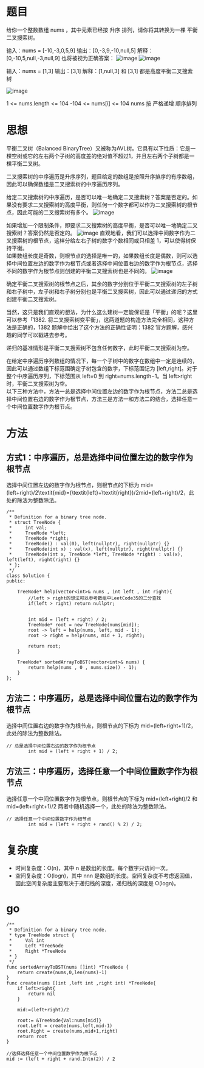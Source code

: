 # 题目

给你一个整数数组 nums ，其中元素已经按 升序 排列，请你将其转换为一棵 平衡 二叉搜索树。



输入：nums = [-10,-3,0,5,9]
输出：[0,-3,9,-10,null,5]
解释：[0,-10,5,null,-3,null,9] 也将被视为正确答案：
![image](https://github.com/17230592226/LeetCode/assets/57279736/cb4319f4-a997-48f2-a15d-9b2407688297)
![image](https://github.com/17230592226/LeetCode/assets/57279736/714385db-5f29-46a4-a862-6f925241fcfd)

输入：nums = [1,3]
输出：[3,1]
解释：[1,null,3] 和 [3,1] 都是高度平衡二叉搜索树

![image](https://github.com/17230592226/LeetCode/assets/57279736/6d89293e-8d5b-44d9-9dae-99b878167112)

1 <= nums.length <= 104
-104 <= nums[i] <= 104
nums 按 严格递增 顺序排列

# 思想

平衡二叉树（Balanced BinaryTree）又被称为AVL树。它具有以下性质：它是一棵空树或它的左右两个子树的高度差的绝对值不超过1，并且左右两个子树都是一棵平衡二叉树。</br>

二叉搜索树的中序遍历是升序序列，题目给定的数组是按照升序排序的有序数组，因此可以确保数组是二叉搜索树的中序遍历序列。</br>

给定二叉搜索树的中序遍历，是否可以唯一地确定二叉搜索树？答案是否定的。如果没有要求二叉搜索树的高度平衡，则任何一个数字都可以作为二叉搜索树的根节点，因此可能的二叉搜索树有多个。
![image](https://github.com/17230592226/LeetCode/assets/57279736/3b07af1f-2a67-4aae-8007-758196a44861)

如果增加一个限制条件，即要求二叉搜索树的高度平衡，是否可以唯一地确定二叉搜索树？答案仍然是否定的。
![image](https://github.com/17230592226/LeetCode/assets/57279736/74a344ec-e370-4836-bc78-36d056be33d0)
直观地看，我们可以选择中间数字作为二叉搜索树的根节点，这样分给左右子树的数字个数相同或只相差 1，可以使得树保持平衡。</br>
如果数组长度是奇数，则根节点的选择是唯一的，如果数组长度是偶数，则可以选择中间位置左边的数字作为根节点或者选择中间位置右边的数字作为根节点，选择不同的数字作为根节点则创建的平衡二叉搜索树也是不同的。
![image](https://github.com/17230592226/LeetCode/assets/57279736/1a1ee392-de58-4da4-b58f-460832ebe0b3)

确定平衡二叉搜索树的根节点之后，其余的数字分别位于平衡二叉搜索树的左子树和右子树中，左子树和右子树分别也是平衡二叉搜索树，因此可以通过递归的方式创建平衡二叉搜索树。

当然，这只是我们直观的想法，为什么这么建树一定能保证是「平衡」的呢？这里可以参考「1382. 将二叉搜索树变平衡」，这两道题的构造方法完全相同，这种方法是正确的，1382 题解中给出了这个方法的正确性证明：1382 官方题解，感兴趣的同学可以戳进去参考。

递归的基准情形是平衡二叉搜索树不包含任何数字，此时平衡二叉搜索树为空。

在给定中序遍历序列数组的情况下，每一个子树中的数字在数组中一定是连续的，因此可以通过数组下标范围确定子树包含的数字，下标范围记为 [left,right]。对于整个中序遍历序列，下标范围从 left=0 到 right=nums.length−1。当 left>right 时，平衡二叉搜索树为空。
</br>
以下三种方法中，方法一总是选择中间位置左边的数字作为根节点，方法二总是选择中间位置右边的数字作为根节点，方法三是方法一和方法二的结合，选择任意一个中间位置数字作为根节点。


# 方法
## 方式1：中序遍历，总是选择中间位置左边的数字作为根节点
选择中间位置左边的数字作为根节点，则根节点的下标为 mid=(left+right)/2\textit{mid}=(\textit{left}+\textit{right})/2mid=(left+right)/2，此处的除法为整数除法。
```
/**
 * Definition for a binary tree node.
 * struct TreeNode {
 *     int val;
 *     TreeNode *left;
 *     TreeNode *right;
 *     TreeNode() : val(0), left(nullptr), right(nullptr) {}
 *     TreeNode(int x) : val(x), left(nullptr), right(nullptr) {}
 *     TreeNode(int x, TreeNode *left, TreeNode *right) : val(x), left(left), right(right) {}
 * };
 */
class Solution {
public:

    TreeNode* help(vector<int>& nums , int left , int right){
        //left > right的想法可以参考数组中LeetCode35的二分查找
        if(left > right) return nullptr;

        
        int mid = (left + right) / 2;
        TreeNode* root = new TreeNode(nums[mid]);
        root -> left = help(nums, left, mid - 1);
        root -> right = help(nums, mid + 1, right);

        return root;
    }

    TreeNode* sortedArrayToBST(vector<int>& nums) {
        return help(nums , 0 , nums.size() - 1);
    }
};
```
## 方法二：中序遍历，总是选择中间位置右边的数字作为根节点
选择中间位置右边的数字作为根节点，则根节点的下标为 mid=(left+right+1)/2，此处的除法为整数除法。
```
// 总是选择中间位置右边的数字作为根节点
        int mid = (left + right + 1) / 2;
```


## 方法三：中序遍历，选择任意一个中间位置数字作为根节点
选择任意一个中间位置数字作为根节点，则根节点的下标为 mid=(left+right)/2 和 mid=(left+right+1)/2 两者中随机选择一个，此处的除法为整数除法。

```
// 选择任意一个中间位置数字作为根节点
        int mid = (left + right + rand() % 2) / 2;
```

# 复杂度
- 时间复杂度：O(n)，其中 n 是数组的长度。每个数字只访问一次。
- 空间复杂度：O(log⁡n)，其中 nnn 是数组的长度。空间复杂度不考虑返回值，因此空间复杂度主要取决于递归栈的深度，递归栈的深度是 O(log⁡n)。

# go
```
/**
 * Definition for a binary tree node.
 * type TreeNode struct {
 *     Val int
 *     Left *TreeNode
 *     Right *TreeNode
 * }
 */
func sortedArrayToBST(nums []int) *TreeNode {
    return create(nums,0,len(nums)-1)
}
func create(nums []int ,left int ,right int) *TreeNode{
    if left>right{
        return nil
    }
    
    mid:=(left+right)/2

    root:= &TreeNode{Val:nums[mid]}
    root.Left = create(nums,left,mid-1)
    root.Right = create(nums,mid+1,right)
    return root
}
```

```
//选择选择任意一个中间位置数字作为根节点
mid := (left + right + rand.Intn(2)) / 2
```
